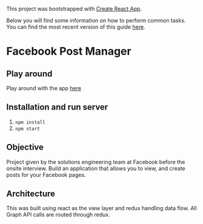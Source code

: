This project was bootstrapped with [Create React App](https://github.com/facebookincubator/create-react-app).

Below you will find some information on how to perform common tasks.<br>
You can find the most recent version of this guide [here](https://github.com/facebookincubator/create-react-app/blob/master/packages/react-scripts/template/README.md).

# Facebook Post Manager

## Play around

Play around with the app [here](https://riv.github.io/Post-Manager)

## Installation and run server
1. `npm install`
2. `npm start`

## Objective

Project given by the solutions engineering team at Facebook before the onsite interview. Build an application that allows you to view, and create posts for your Facebook pages.

## Architecture

This was built using react as the view layer and redux handling data flow. All Graph API calls are routed through
redux.
